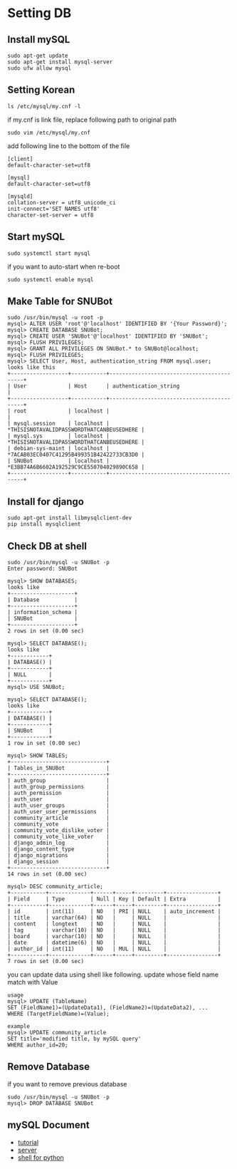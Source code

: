 # Setting DB

## Install mySQL
```
sudo apt-get update
sudo apt-get install mysql-server
sudo ufw allow mysql
```

## Setting Korean
```
ls /etc/mysql/my.cnf -l
```
if my.cnf is link file, replace following path to original path
```
sudo vim /etc/mysql/my.cnf
```
add following line to the bottom of the file
```
[client]
default-character-set=utf8

[mysql]
default-character-set=utf8

[mysqld]
collation-server = utf8_unicode_ci
init-connect='SET NAMES utf8'
character-set-server = utf8
```

## Start mySQL
```
sudo systemctl start mysql
```
if you want to auto-start when re-boot
```
sudo systemctl enable mysql
``` 

## Make Table for SNUBot
```
sudo /usr/bin/mysql -u root -p
mysql> ALTER USER 'root'@'localhost' IDENTIFIED BY '{Your Password}';
mysql> CREATE DATABASE SNUBot;
mysql> CREATE USER 'SNUBot'@'localhost' IDENTIFIED BY 'SNUBot';
mysql> FLUSH PRIVILEGES;
mysql> GRANT ALL PRIVILEGES ON SNUBot.* to SNUBot@localhost;
mysql> FLUSH PRIVILEGES;
mysql> SELECT User, Host, authentication_string FROM mysql.user;
looks like this
+------------------+-----------+-------------------------------------------+
| User             | Host      | authentication_string                     |
+------------------+-----------+-------------------------------------------+
| root             | localhost |                                           |
| mysql.session    | localhost | *THISISNOTAVALIDPASSWORDTHATCANBEUSEDHERE |
| mysql.sys        | localhost | *THISISNOTAVALIDPASSWORDTHATCANBEUSEDHERE |
| debian-sys-maint | localhost | *7ACAB03EC0407C41295B499351B42422733CB3D0 |
| SNUBot           | localhost | *E3BB74A6B6602A192529C9CE550704029890C658 |
+------------------+-----------+-------------------------------------------+
```

## Install for django
```
sudo apt-get install libmysqlclient-dev
pip install mysqlclient
```

## Check DB at shell
```
sudo /usr/bin/mysql -u SNUBot -p
Enter password: SNUBot

mysql> SHOW DATABASES;
looks like
+--------------------+
| Database           |
+--------------------+
| information_schema |
| SNUBot             |
+--------------------+
2 rows in set (0.00 sec)

mysql> SELECT DATABASE();
looks like
+------------+
| DATABASE() |
+------------+
| NULL       |
+------------+
mysql> USE SNUBot;

mysql> SELECT DATABASE();
looks like
+------------+
| DATABASE() |
+------------+
| SNUBot     |
+------------+
1 row in set (0.00 sec)

mysql> SHOW TABLES;
+------------------------------+
| Tables_in_SNUBot             |
+------------------------------+
| auth_group                   |
| auth_group_permissions       |
| auth_permission              |
| auth_user                    |
| auth_user_groups             |
| auth_user_user_permissions   |
| community_article            |
| community_vote               |
| community_vote_dislike_voter |
| community_vote_like_voter    |
| django_admin_log             |
| django_content_type          |
| django_migrations            |
| django_session               |
+------------------------------+
14 rows in set (0.00 sec)

mysql> DESC community_article;
+-----------+-------------+------+-----+---------+----------------+
| Field     | Type        | Null | Key | Default | Extra          |
+-----------+-------------+------+-----+---------+----------------+
| id        | int(11)     | NO   | PRI | NULL    | auto_increment |
| title     | varchar(64) | NO   |     | NULL    |                |
| content   | longtext    | NO   |     | NULL    |                |
| tag       | varchar(10) | NO   |     | NULL    |                |
| board     | varchar(10) | NO   |     | NULL    |                |
| date      | datetime(6) | NO   |     | NULL    |                |
| author_id | int(11)     | NO   | MUL | NULL    |                |
+-----------+-------------+------+-----+---------+----------------+
7 rows in set (0.00 sec)
```
you can update data using shell like following. update whose field name match with Value 
```
usage
mysql> UPDATE (TableName)
SET (FieldName1)=(UpdateData1), (FieldName2)=(UpdateData2), ...
WHERE (TargetFieldName)=(Value);

example
mysql> UPDATE community_article
SET title='modified title, by mySQL query'
WHERE author_id=20;
```

## Remove Database
if you want to remove previous database
```
sudo /usr/bin/mysql -u SNUBot -p
mysql> DROP DATABASE SNUBot
```

## mySQL Document
- [tutorial](https://dev.mysql.com/doc/refman/5.7/en/tutorial.html)
- [server](https://dev.mysql.com/doc/refman/5.7/en/server-administration.html)
- [shell for python](https://dev.mysql.com/doc/refman/5.7/en/mysql-shell-tutorial-python.html)